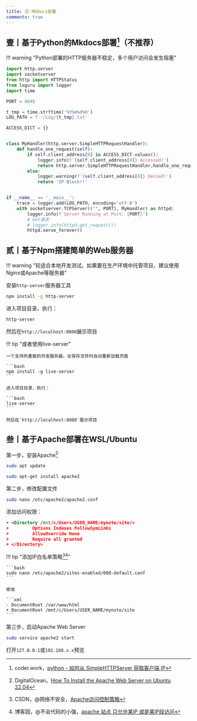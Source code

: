 ```yaml
---
title: 😍 MkDocs部署
comments: true
---
```


## 壹丨基于Python的Mkdocs部署[^1]（不推荐）

!!! warning "Python部署的HTTP服务器不稳定，多个用户访问会发生阻塞"

```python
import http.server
import socketserver
from http import HTTPStatus
from loguru import logger
import time

PORT = 8848

t_tmp = time.strftime('%Y%m%d%H')
LOG_PATH = f'~/Log/{t_tmp}.txt'

ACCESS_DICT = {}


class MyHandler(http.server.SimpleHTTPRequestHandler):
    def handle_one_request(self):
        if self.client_address[0] in ACCESS_DICT.values():
            logger.info(f'{self.client_address[0]} Accessed!')
            return http.server.SimpleHTTPRequestHandler.handle_one_request(self)
        else:
            logger.warning(f'{self.client_address[0]} Denied!')
            return 'IP Block!!'


if __name__ == '__main__':
    trace = logger.add(LOG_PATH, encoding='utf-8')
    with socketserver.TCPServer(("", PORT), MyHandler) as httpd:
        logger.info(f'Server Running at Port: {PORT}')
        # Get请求
        # logger.info(httpd.get_request())
        httpd.serve_forever()
```



## 贰丨基于Npm搭建简单的Web服务器

!!! warning "较适合本地开发测试。如果要在生产环境中托管项目，建议使用Nginx或Apache等服务器"

安装`http-server`服务器工具

```bash
npm install -g http-server
```

进入项目目录，执行：

```bash
http-server
```

然后在`http://localhost:8000`展示项目

!!! tip "或者使用live-server"

    一个支持热重载的开发服务器，在保存文件时自动重新加载页面
    
    ```bash
    npm install -g live-server
    ```
    
    进入项目目录，执行：
    
    ```bash
    live-server
    ```
    
    然后在`http://localhost:8080`展示项目


## 叁丨基于Apache部署在WSL/Ubuntu

第一步，安装Apache[^2]

```bash
sudo apt update
```

```bash
sudo apt-get install apache2
```

第二步，修改配置文件

```bash
sudo nano /etc/apache2/apache2.conf
```

添加访问权限：

```xml
+ <Directory /mnt/c/Users/USER_NAME/mynote/site/>
+         Options Indexes FollowSymLinks
+         AllowOverride None
+         Require all granted
+ </Directory>
```

!!! tip "添加IP白名单策略[^3][^4]"

    ```bash
    sudo nano /etc/apache2/sites-enabled/000-default.conf
    ```
    
    修改
    
    ```xml
    - DocumentRoot /var/www/html
    + DocumentRoot /mnt/c/Users/USER_NAME/mynote/site
    ```

第三步，启动Apache Web Server

```bash
sudo service apache2 start
```

打开`127.0.0.1`或`192.168.x.x`预览



[^1]: coder.work，[python - 如何从 SimpleHTTPServer 获取客户端 IP](https://www.coder.work/article/1775625)
[^2]: DigitalOcean，[How To Install the Apache Web Server on Ubuntu 22.04](https://www.digitalocean.com/community/tutorials/how-to-install-the-apache-web-server-on-ubuntu-22-04)
[^3]: CSDN，@网络不安全，[Apache访问控制策略](https://blog.csdn.net/qq_44484541/article/details/130098775)
[^4]: 博客园，@不会代码的小强，[apache 站点 只允许某IP 或是某IP段访问](https://www.cnblogs.com/Mr-zhangwenqiang/p/17325025.html)
